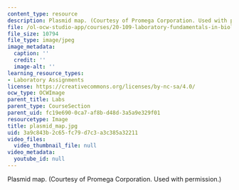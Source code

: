 ```yaml
---
content_type: resource
description: Plasmid map. (Courtesy of Promega Corporation. Used with permission.)
file: /ol-ocw-studio-app/courses/20-109-laboratory-fundamentals-in-biological-engineering-fall-2007/3a9c843b2c65fc79d7c3a3c385a32211_plasmid_map.jpg
file_size: 10794
file_type: image/jpeg
image_metadata:
  caption: ''
  credit: ''
  image-alt: ''
learning_resource_types:
- Laboratory Assignments
license: https://creativecommons.org/licenses/by-nc-sa/4.0/
ocw_type: OCWImage
parent_title: Labs
parent_type: CourseSection
parent_uid: fc19e690-0ca7-af8b-d48d-3a5a9e329f01
resourcetype: Image
title: plasmid_map.jpg
uid: 3a9c843b-2c65-fc79-d7c3-a3c385a32211
video_files:
  video_thumbnail_file: null
video_metadata:
  youtube_id: null
---
```

Plasmid map. (Courtesy of Promega Corporation. Used with permission.)